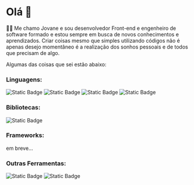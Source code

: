 # Olá 👋
🧑‍💻 Me chamo Jovane e sou desenvolvedor Front-end e engenheiro de software formado e estou sempre em busca de novos conhecimentos e aprendizados. Criar coisas mesmo que simples utilizando códigos não é apenas desejo momentâneo é a realização dos sonhos pessoais e de todos que precisam de algo.

Algumas das coisas que sei estão abaixo:

### Linguagens: 
![Static Badge](https://img.shields.io/badge/Html-blue?style=for-the-badge)
![Static Badge](https://img.shields.io/badge/Css-blue?style=for-the-badge)
![Static Badge](https://img.shields.io/badge/JavaScript-blue?style=for-the-badge)
![Static Badge](https://img.shields.io/badge/Python-blue?style=for-the-badge)

### Bibliotecas: 
![Static Badge](https://img.shields.io/badge/React-blue?style=for-the-badge)
### Frameworks: 
  em breve...
### Outras Ferramentas: 
![Static Badge](https://img.shields.io/badge/GitHub-blue?style=for-the-badge)
![Static Badge](https://img.shields.io/badge/Git-blue?style=for-the-badge)


<!--
**j0v3/j0v3** is a ✨ _special_ ✨ repository because its `README.md` (this file) appears on your GitHub profile.

Here are some ideas to get you started:

- 🔭 I’m currently working on ...
- 🌱 I’m currently learning ...
- 👯 I’m looking to collaborate on ...
- 🤔 I’m looking for help with ...
- 💬 Ask me about ...
- 📫 How to reach me: ...
- 😄 Pronouns: ...
- ⚡ Fun fact: ...
-->
